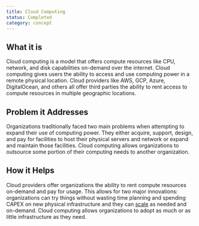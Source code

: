 ```yaml
---
title: Cloud Computing
status: Completed
category: concept
---
```


## What it is
Cloud computing is a model that offers compute resources like CPU, network, and disk capabilities on-demand over the internet. Cloud computing gives users the ability to access and use computing power in a remote physical location. Cloud providers like AWS, GCP, Azure, DigitalOcean, and others all offer third parties the ability to rent access to compute resources in multiple geographic locations. 

## Problem it Addresses
Organizations traditionally faced two main problems when attempting to expand their use of computing power. They either acquire, support, design, and pay for facilities to host their physical servers and network or expand and maintain those facilities. Cloud computing allows organizations to outsource some portion of their computing needs to another organization.

## How it Helps
Cloud providers offer organizations the ability to rent compute resources on-demand and pay for usage. This allows for two major innovations: organizations can try things without wasting time planning and spending CAPEX on new physical infrastructure and they can [scale](/scalability/) as needed and on-demand. Cloud computing allows organizations to adopt as much or as little infrastructure as they need. 


